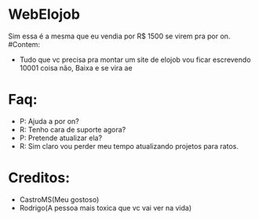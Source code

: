 # WebElojob
Sim essa é a mesma que eu vendia por R$ 1500 se virem pra por on.
#Contem:
* Tudo que vc precisa pra montar um site de elojob vou ficar escrevendo 10001 coisa não, Baixa e se vira ae

# Faq:
* P: Ajuda a por on?
* R: Tenho cara de suporte agora?
* P: Pretende atualizar ela?
* R: Sim claro vou perder meu tempo atualizando projetos para ratos.


# Creditos:
* CastroMS(Meu gostoso)
* Rodrigo(A pessoa mais toxica que vc vai ver na vida)
